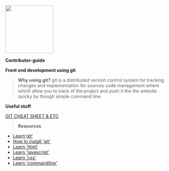 

<img src="http://aberobotics.github.io/images/ARR Logo.png" width="150"/>


**Contributor-guide**

 **Front end development using git**

> **Why using git?** git is a distributed version control system for tracking changes and implementation for sources code management where which allow you to track of the project and push it the the website quicky by though simple command line.

**Useful stuff**

[GIT CHEAT SHEET & ETC](https://downloads.git-tower.com/content/cheat-sheet-bundle.zip)



>**Resources**

- [Learn'git'](https://www.codecademy.com/learn/learn-git)
- [How to install 'git'](https://www.linode.com/docs/development/version-control/how-to-install-git-on-linux-mac-and-windows)
- [Learn 'html'](https://www.codecademy.com/learn/learn-html)
- [Learn 'javascript'](https://www.codecademy.com/learn/introduction-to-javascript)
- [Learn 'css'](https://www.codecademy.com/learn/learn-css)
- [Learn 'commandline'](https://www.codecademy.com/learn/learn-the-command-line)

